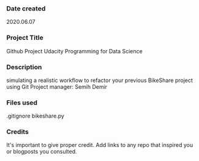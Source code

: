 ### Date created
2020.06.07

### Project Title
Github Project Udacity Programming for Data Science

### Description
simulating a realistic workflow to refactor your previous BikeShare project using Git
Project manager: Semih Demir


### Files used
.gitignore
bikeshare.py

### Credits
It's important to give proper credit. Add links to any repo that inspired you or blogposts you consulted.
